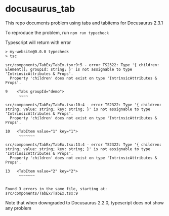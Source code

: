 # docusaurus_tab
This repo documents problem using tabs and tabitems for Docusaurus 2.3.1

To reproduce the problem, run `npm run typecheck`

Typescript will return with error

```
> my-website@0.0.0 typecheck
> tsc

src/components/TabEx/TabEx.tsx:9:5 - error TS2322: Type '{ children: Element[]; groupId: string; }' is not assignable to type 'IntrinsicAttributes & Props'.
  Property 'children' does not exist on type 'IntrinsicAttributes & Props'.

9    <Tabs groupId="demo">
      ~~~~

src/components/TabEx/TabEx.tsx:10:4 - error TS2322: Type '{ children: string; value: string; key: string; }' is not assignable to type 'IntrinsicAttributes & Props'.
  Property 'children' does not exist on type 'IntrinsicAttributes & Props'.

10   <TabItem value="1" key="1">
      ~~~~~~~

src/components/TabEx/TabEx.tsx:13:4 - error TS2322: Type '{ children: string; value: string; key: string; }' is not assignable to type 'IntrinsicAttributes & Props'.
  Property 'children' does not exist on type 'IntrinsicAttributes & Props'.

13   <TabItem value="2" key="2">
      ~~~~~~~


Found 3 errors in the same file, starting at: src/components/TabEx/TabEx.tsx:9
```

Note that when downgraded to Docusaurus 2.2.0, typescript does not show any problem
